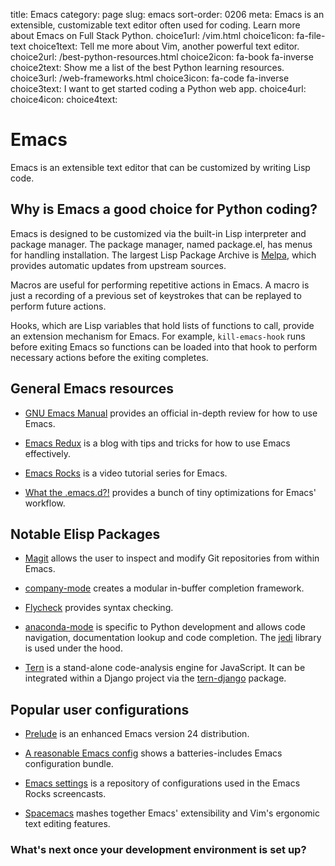 title: Emacs
category: page
slug: emacs
sort-order: 0206
meta: Emacs is an extensible, customizable text editor often used for coding. Learn more about Emacs on Full Stack Python.
choice1url: /vim.html
choice1icon: fa-file-text
choice1text: Tell me more about Vim, another powerful text editor.
choice2url: /best-python-resources.html
choice2icon: fa-book fa-inverse
choice2text: Show me a list of the best Python learning resources.
choice3url: /web-frameworks.html
choice3icon: fa-code fa-inverse
choice3text: I want to get started coding a Python web app.
choice4url:
choice4icon:
choice4text:


# Emacs
Emacs is an extensible text editor that can be customized by writing Lisp
code.


## Why is Emacs a good choice for Python coding?
Emacs is designed to be customized via the built-in Lisp interpreter and
package manager. The package manager, named package.el, has menus for
handling installation. The largest Lisp Package Archive is 
[Melpa](http://melpa.org), which provides automatic updates from upstream
sources.

Macros are useful for performing repetitive actions in Emacs. A macro
is just a recording of a previous set of keystrokes that can be replayed
to perform future actions.

Hooks, which are Lisp variables that hold lists of functions to call,
provide an extension mechanism for Emacs. For example,
``kill-emacs-hook`` runs before exiting Emacs so functions can be loaded
into that hook to perform necessary actions before the exiting completes.


## General Emacs resources
* [GNU Emacs Manual](http://www.gnu.org/software/emacs/manual/html_node/emacs/index.html)
  provides an official in-depth review for how to use Emacs.

* [Emacs Redux](http://emacsredux.com/) is a blog with tips and tricks for
  how to use Emacs effectively.

* [Emacs Rocks](http://emacsrocks.com/) is a video tutorial series for Emacs.

* [What the .emacs.d?!](http://whattheemacsd.com/) provides a bunch of tiny
  optimizations for Emacs' workflow.


## Notable Elisp Packages
* [Magit](http://magit.github.io/) allows the user to inspect and modify
  Git repositories from within Emacs.

* [company-mode](http://company-mode.github.io/) creates a modular in-buffer
  completion framework.

* [Flycheck](http://flycheck.github.io/) provides syntax checking.

* [anaconda-mode](https://github.com/proofit404/anaconda-mode/) is specific
  to Python development and allows code navigation, documentation lookup 
  and code completion. The [jedi](http://jedi.jedidjah.ch/en/latest/) library 
  is used under the hood.

* [Tern](http://ternjs.net/) is a stand-alone code-analysis engine for
  JavaScript. It can be integrated within a Django project
  via the [tern-django](https://github.com/proofit404/tern-django) package.


## Popular user configurations
* [Prelude](https://github.com/bbatsov/prelude) is an enhanced Emacs
  version 24 distribution.

* [A reasonable Emacs config](https://github.com/purcell/emacs.d) shows
  a batteries-includes Emacs configuration bundle.

* [Emacs settings](https://github.com/magnars/.emacs.d) is a repository of
  configurations used in the Emacs Rocks screencasts.

* [Spacemacs](https://github.com/syl20bnr/spacemacs) mashes together Emacs'
  extensibility and Vim's ergonomic text editing features.


### What's next once your development environment is set up?
